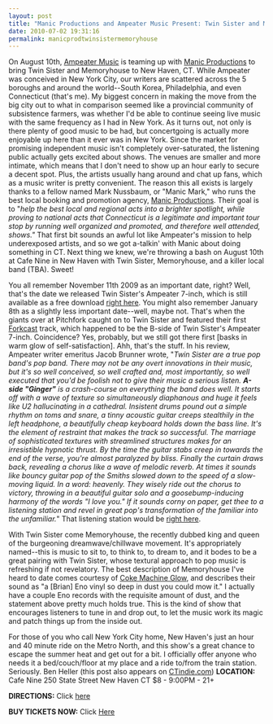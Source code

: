 ```yaml
---
layout: post
title: "Manic Productions and Ampeater Music Present: Twin Sister and Memoryhouse"
date: 2010-07-02 19:31:16
permalink: manicprodtwinsistermemoryhouse
---
```

On August 10th, [Ampeater Music](http://ampeatermusic.com) is teaming up with [Manic Productions](http://manicproductions.org) to bring Twin Sister and Memoryhouse to New Haven, CT. While Ampeater was conceived in New York City, our writers are scattered across the 5 boroughs and around the world--South Korea, Philadelphia, and even Connecticut (that's me). My biggest concern in making the move from the big city out to what in comparison seemed like a provincial community of subsistence farmers, was whether I'd be able to continue seeing live music with the same frequency as I had in New York. As it turns out, not only is there plenty of good music to be had, but concertgoing is actually more enjoyable up here than it ever was in New York. Since the market for promising independent music isn't completely over-saturated, the listening public actually gets excited about shows. The venues are smaller and more intimate, which means that I don't need to show up an hour early to secure a decent spot. Plus, the artists usually hang around and chat up fans, which as a music writer is pretty convenient. The reason this all exists is largely thanks to a fellow named Mark Nussbaum, or "Manic Mark," who runs the best local booking and promotion agency, [Manic Productions](http://manicproductions.org). Their goal is to "_help the best local and regional acts into a brighter spotlight, while proving to national acts that Connecticut is a legitimate and important tour stop by running well organized and promoted, and therefore well attended, shows."_ That first bit sounds an awful lot like Ampeater's mission to help underexposed artists, and so we got a-talkin' with Manic about doing something in CT. Next thing we knew, we're throwing a bash on August 10th at Cafe Nine in New Haven with Twin Sister, Memoryhouse, and a killer local band (TBA). Sweet!

You all remember November 11th 2009 as an important date, right? Well, that's the date we released Twin Sister's Ampeater 7-inch, which is still available as a free download [right here](http://ampeatermusic.com/aem017). You might also remember January 8th as a slightly less important date--well, maybe not. That's when the giants over at Pitchfork caught on to Twin Sister and featured their first [Forkcast](http://pitchfork.com/forkcast/13722-i-want-a-house/) track, which happened to be the B-side of Twin Sister's Ampeater 7-inch. Coincidence? Yes, probably, but we still got there first \[basks in warm glow of self-satisfaction\]. Ahh, that's the stuff. In his review, Ampeater writer emeritus Jacob Brunner wrote, "_Twin Sister are a true pop band's pop band. There may not be any overt innovations in their music, but it's so well conceived, so well crafted and, most importantly, so well executed that you'd be foolish not to give their music a serious listen._ **_A-side "Ginger"_** _is a crash-course on everything the band does well. It starts off with a wave of texture so simultaneously diaphanous and huge it feels like U2 hallucinating in a cathedral. Insistent drums pound out a simple rhythm on toms and snare, a tinny acoustic guitar creeps stealthily in the left headphone, a beautifully cheap keyboard holds down the bass line. It's the element of restraint that makes the track so successful. The marriage of sophisticated textures with streamlined structures makes for an irresistible hypnotic thrust. By the time the guitar stabs creep in towards the end of the verse, you're almost paralyzed by bliss. Finally the curtain draws back, revealing a chorus like a wave of melodic reverb. At times it sounds like bouncy guitar pop of the Smiths slowed down to the speed of a slow-moving liquid. In a word: heavenly. They wisely ride out the chorus to victory, throwing in a beautiful guitar solo and a goosebump-inducing harmony of the words_ _"I love you."_ _If it sounds corny on paper, get thee to a listening station and revel in great pop's transformation of the familiar into the unfamiliar._" That listening station would be [right here](http://ampeatermusic.com/aem017).

With Twin Sister come Memoryhouse, the recently dubbed king and queen of the burgeoning dreamwave/chillwave movement. It's appropriately named--this is music to sit to, to think to, to dream to, and it bodes to be a great pairing with Twin Sister, whose textural approach to pop music is refreshing if not revelatory. The best description of Memoryhouse I've heard to date comes courtesy of [Coke Machine Glow](http://www.cokemachineglow.com/record_review/5146/memoryhouse-theyears-2010), and describes their sound as "a \[Brian\] Eno vinyl so deep in dust you could mow it." I actually have a couple Eno records with the requisite amount of dust, and the statement above pretty much holds true. This is the kind of show that encourages listeners to tune in and drop out, to let the music work its magic and patch things up from the inside out.

For those of you who call New York City home, New Haven's just an hour and 40 minute ride on the Metro North, and this show's a great chance to escape the summer heat and get out for a bit. I officially offer anyone who needs it a bed/couch/floor at my place and a ride to/from the train station. Seriously. Ben Heller (this post also appears on [CTindie.com](http://www.ctindie.com/2010/07/manic-productions-and-ampeater-music.html)) **LOCATION:** Cafe Nine 250 State Street New Haven CT $8 - 9:00PM - 21+

**DIRECTIONS:** Click [here](http://cafenine.com/directions.html)

**BUY TICKETS NOW:** Click [Here](http://www.etix.com/ticket/online/performanceSearch.jsp?performance_id=1270212)
  
  